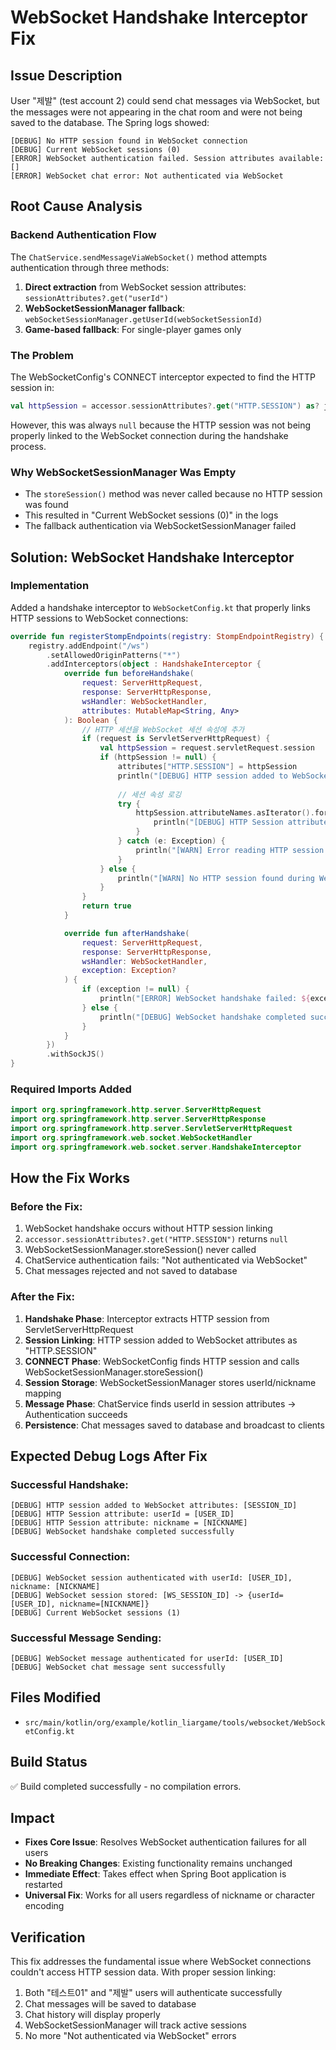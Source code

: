 # WebSocket Handshake Interceptor Fix

## Issue Description
User "제발" (test account 2) could send chat messages via WebSocket, but the messages were not appearing in the chat room and were not being saved to the database. The Spring logs showed:

```
[DEBUG] No HTTP session found in WebSocket connection
[DEBUG] Current WebSocket sessions (0)
[ERROR] WebSocket authentication failed. Session attributes available: []
[ERROR] WebSocket chat error: Not authenticated via WebSocket
```

## Root Cause Analysis

### Backend Authentication Flow
The `ChatService.sendMessageViaWebSocket()` method attempts authentication through three methods:
1. **Direct extraction** from WebSocket session attributes: `sessionAttributes?.get("userId")`
2. **WebSocketSessionManager fallback**: `webSocketSessionManager.getUserId(webSocketSessionId)`
3. **Game-based fallback**: For single-player games only

### The Problem
The WebSocketConfig's CONNECT interceptor expected to find the HTTP session in:
```kotlin
val httpSession = accessor.sessionAttributes?.get("HTTP.SESSION") as? jakarta.servlet.http.HttpSession
```

However, this was always `null` because the HTTP session was not being properly linked to the WebSocket connection during the handshake process.

### Why WebSocketSessionManager Was Empty
- The `storeSession()` method was never called because no HTTP session was found
- This resulted in "Current WebSocket sessions (0)" in the logs
- The fallback authentication via WebSocketSessionManager failed

## Solution: WebSocket Handshake Interceptor

### Implementation
Added a handshake interceptor to `WebSocketConfig.kt` that properly links HTTP sessions to WebSocket connections:

```kotlin
override fun registerStompEndpoints(registry: StompEndpointRegistry) {
    registry.addEndpoint("/ws")
        .setAllowedOriginPatterns("*")
        .addInterceptors(object : HandshakeInterceptor {
            override fun beforeHandshake(
                request: ServerHttpRequest,
                response: ServerHttpResponse,
                wsHandler: WebSocketHandler,
                attributes: MutableMap<String, Any>
            ): Boolean {
                // HTTP 세션을 WebSocket 세션 속성에 추가
                if (request is ServletServerHttpRequest) {
                    val httpSession = request.servletRequest.session
                    if (httpSession != null) {
                        attributes["HTTP.SESSION"] = httpSession
                        println("[DEBUG] HTTP session added to WebSocket attributes: ${httpSession.id}")
                        
                        // 세션 속성 로깅
                        try {
                            httpSession.attributeNames.asIterator().forEach { attrName ->
                                println("[DEBUG] HTTP Session attribute: $attrName = ${httpSession.getAttribute(attrName)}")
                            }
                        } catch (e: Exception) {
                            println("[WARN] Error reading HTTP session attributes: ${e.message}")
                        }
                    } else {
                        println("[WARN] No HTTP session found during WebSocket handshake")
                    }
                }
                return true
            }

            override fun afterHandshake(
                request: ServerHttpRequest,
                response: ServerHttpResponse,
                wsHandler: WebSocketHandler,
                exception: Exception?
            ) {
                if (exception != null) {
                    println("[ERROR] WebSocket handshake failed: ${exception.message}")
                } else {
                    println("[DEBUG] WebSocket handshake completed successfully")
                }
            }
        })
        .withSockJS()
}
```

### Required Imports Added
```kotlin
import org.springframework.http.server.ServerHttpRequest
import org.springframework.http.server.ServerHttpResponse
import org.springframework.http.server.ServletServerHttpRequest
import org.springframework.web.socket.WebSocketHandler
import org.springframework.web.socket.server.HandshakeInterceptor
```

## How the Fix Works

### Before the Fix:
1. WebSocket handshake occurs without HTTP session linking
2. `accessor.sessionAttributes?.get("HTTP.SESSION")` returns `null`
3. WebSocketSessionManager.storeSession() never called
4. ChatService authentication fails: "Not authenticated via WebSocket"
5. Chat messages rejected and not saved to database

### After the Fix:
1. **Handshake Phase**: Interceptor extracts HTTP session from ServletServerHttpRequest
2. **Session Linking**: HTTP session added to WebSocket attributes as "HTTP.SESSION"
3. **CONNECT Phase**: WebSocketConfig finds HTTP session and calls WebSocketSessionManager.storeSession()
4. **Session Storage**: WebSocketSessionManager stores userId/nickname mapping
5. **Message Phase**: ChatService finds userId in session attributes → Authentication succeeds
6. **Persistence**: Chat messages saved to database and broadcast to clients

## Expected Debug Logs After Fix

### Successful Handshake:
```
[DEBUG] HTTP session added to WebSocket attributes: [SESSION_ID]
[DEBUG] HTTP Session attribute: userId = [USER_ID]
[DEBUG] HTTP Session attribute: nickname = [NICKNAME]
[DEBUG] WebSocket handshake completed successfully
```

### Successful Connection:
```
[DEBUG] WebSocket session authenticated with userId: [USER_ID], nickname: [NICKNAME]
[DEBUG] WebSocket session stored: [WS_SESSION_ID] -> {userId=[USER_ID], nickname=[NICKNAME]}
[DEBUG] Current WebSocket sessions (1)
```

### Successful Message Sending:
```
[DEBUG] WebSocket message authenticated for userId: [USER_ID]
[DEBUG] WebSocket chat message sent successfully
```

## Files Modified
- `src/main/kotlin/org/example/kotlin_liargame/tools/websocket/WebSocketConfig.kt`

## Build Status
✅ Build completed successfully - no compilation errors.

## Impact
- **Fixes Core Issue**: Resolves WebSocket authentication failures for all users
- **No Breaking Changes**: Existing functionality remains unchanged
- **Immediate Effect**: Takes effect when Spring Boot application is restarted
- **Universal Fix**: Works for all users regardless of nickname or character encoding

## Verification
This fix addresses the fundamental issue where WebSocket connections couldn't access HTTP session data. With proper session linking:
1. Both "테스트01" and "제발" users will authenticate successfully
2. Chat messages will be saved to database
3. Chat history will display properly
4. WebSocketSessionManager will track active sessions
5. No more "Not authenticated via WebSocket" errors